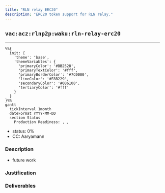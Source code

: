 ```yaml
---
title: "RLN relay ERC20"
description: "ERC20 token support for RLN relay."
---
```

## `vac:acz:rlnp2p:waku:rln-relay-erc20`
---

```mermaid
%%{ 
  init: { 
    'theme': 'base', 
    'themeVariables': { 
      'primaryColor': '#BB2528', 
      'primaryTextColor': '#fff', 
      'primaryBorderColor': '#7C0000', 
      'lineColor': '#F8B229', 
      'secondaryColor': '#006100', 
      'tertiaryColor': '#fff' 
    } 
  } 
}%%
gantt
  tickInterval 1month
  dateFormat YYYY-MM-DD 
  section Status
    Production Readiness: , ,
```

- status: 0%
- CC: Aaryamann

### Description

* future work


### Justification


### Deliverables



